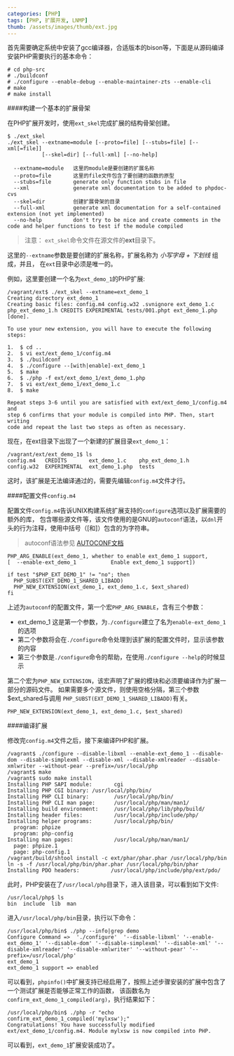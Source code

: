 ```yaml
---
categories: [PHP]
tags: [PHP, 扩展开发, LNMP]
thumb: /assets/images/thumb/ext.jpg
---
```


首先需要确定系统中安装了gcc编译器，合适版本的bison等，下面是从源码编译安装PHP需要执行的基本命令：


    # cd php-src
    # ./buildconf
    # ./configure --enable-debug --enable-maintainer-zts --enable-cli
    # make
    # make install


####构建一个基本的扩展骨架

在PHP扩展开发时，使用`ext_skel`完成扩展的结构骨架创建。


    $ ./ext_skel
    ./ext_skel --extname=module [--proto=file] [--stubs=file] [--xml[=file]]
               [--skel=dir] [--full-xml] [--no-help]

      --extname=module   这里的module是要创建的扩展名称
      --proto=file       这里的file文件包含了要创建的函数的原型
      --stubs=file       generate only function stubs in file
      --xml              generate xml documentation to be added to phpdoc-cvs
      --skel=dir         创建扩展骨架的目录
      --full-xml         generate xml documentation for a self-contained extension (not yet implemented)
      --no-help          don't try to be nice and create comments in the code and helper functions to test if the module compiled


> 注意： `ext_skel`命令文件在源文件的**ext**目录下。

这里的`--extname`参数是要创建的扩展名称，扩展名称为 *小写字母 + 下划线* 组成，并且，
在`ext`目录中必须是唯一的。

例如，这里要创建一个名为`ext_demo_1`的PHP扩展:


    /vagrant/ext$ ./ext_skel --extname=ext_demo_1
    Creating directory ext_demo_1
    Creating basic files: config.m4 config.w32 .svnignore ext_demo_1.c php_ext_demo_1.h CREDITS EXPERIMENTAL tests/001.phpt ext_demo_1.php [done].

    To use your new extension, you will have to execute the following steps:

    1.  $ cd ..
    2.  $ vi ext/ext_demo_1/config.m4
    3.  $ ./buildconf
    4.  $ ./configure --[with|enable]-ext_demo_1
    5.  $ make
    6.  $ ./php -f ext/ext_demo_1/ext_demo_1.php
    7.  $ vi ext/ext_demo_1/ext_demo_1.c
    8.  $ make

    Repeat steps 3-6 until you are satisfied with ext/ext_demo_1/config.m4 and
    step 6 confirms that your module is compiled into PHP. Then, start writing
    code and repeat the last two steps as often as necessary.


现在，在ext目录下出现了一个新建的扩展目录`ext_demo_1`：

    /vagrant/ext/ext_demo_1$ ls
    config.m4   CREDITS       ext_demo_1.c    php_ext_demo_1.h
    config.w32  EXPERIMENTAL  ext_demo_1.php  tests


这时，该扩展是无法编译通过的，需要先编辑`config.m4`文件才行。

####配置文件`config.m4`

配置文件`config.m4`告诉UNIX构建系统扩展支持的`configure`选项以及扩展需要的额外的库，
包含哪些源文件等，该文件使用的是GNU的`autoconf`语法，以`dnl`开头的行为注释，使用中括号（[和]）包含的为字符串。

> autoconf语法参见 [AUTOCONF文档](http://www.gnu.org/software/autoconf/manual/)


    PHP_ARG_ENABLE(ext_demo_1, whether to enable ext_demo_1 support,
    [  --enable-ext_demo_1           Enable ext_demo_1 support])

    if test "$PHP_EXT_DEMO_1" != "no"; then
      PHP_SUBST(EXT_DEMO_1_SHARED_LIBADD)
      PHP_NEW_EXTENSION(ext_demo_1, ext_demo_1.c, $ext_shared)
    fi


上述为`autoconf`的配置文件，第一个宏`PHP_ARG_ENABLE`，含有三个参数：

- ext_demo_1 这是第一个参数，为`./configure`建立了名为`enable-ext_demo_1`的选项
- 第二个参数将会在`./configure`命令处理到该扩展的配置文件时，显示该参数的内容
- 第三个参数是`./configure`命令的帮助，在使用`./configure --help`的时候显示

第二个宏为`PHP_NEW_EXTENSION`，该宏声明了扩展的模块和必须要编译作为扩展一部分的源码文件。
如果需要多个源文件，则使用空格分隔，第三个参数$ext_shared与调用
`PHP_SUBST(EXT_DEMO_1_SHARED_LIBADD)`有关。


	PHP_NEW_EXTENSION(ext_demo_1, ext_demo_1.c, $ext_shared)


####编译扩展

修改完`config.m4`文件之后，接下来编译PHP和扩展。


    /vagrant$ ./configure --disable-libxml --enable-ext_demo_1 --disable-dom --disable-simplexml --disable-xml --disable-xmlreader --disable-xmlwriter --without-pear --prefix=/usr/local/php
    /vagrant$ make
    /vagrant$ sudo make install
    Installing PHP SAPI module:       cgi
    Installing PHP CGI binary: /usr/local/php/bin/
    Installing PHP CLI binary:        /usr/local/php/bin/
    Installing PHP CLI man page:      /usr/local/php/man/man1/
    Installing build environment:     /usr/local/php/lib/php/build/
    Installing header files:          /usr/local/php/include/php/
    Installing helper programs:       /usr/local/php/bin/
      program: phpize
      program: php-config
    Installing man pages:             /usr/local/php/man/man1/
      page: phpize.1
      page: php-config.1
    /vagrant/build/shtool install -c ext/phar/phar.phar /usr/local/php/bin
    ln -s -f /usr/local/php/bin/phar.phar /usr/local/php/bin/phar
    Installing PDO headers:          /usr/local/php/include/php/ext/pdo/


此时，PHP安装在了`/usr/local/php`目录下，进入该目录，可以看到如下文件:


    /usr/local/php$ ls
    bin  include  lib  man

进入`/usr/local/php/bin`目录，执行以下命令：


    /usr/local/php/bin$ ./php --info|grep demo
    Configure Command =>  './configure'  '--disable-libxml' '--enable-ext_demo_1' '--disable-dom' '--disable-simplexml' '--disable-xml' '--disable-xmlreader' '--disable-xmlwriter' '--without-pear' '--prefix=/usr/local/php'
    ext_demo_1
    ext_demo_1 support => enabled


可以看到，`phpinfo()`中扩展支持已经启用了，按照上述步骤安装的扩展中包含了一个测试扩展是否能够正常工作的函数，
该函数名为`confirm_ext_demo_1_compiled(arg)`，执行结果如下：

    /usr/local/php/bin$ ./php -r "echo confirm_ext_demo_1_compiled('mylxsw');"
    Congratulations! You have successfully modified ext/ext_demo_1/config.m4. Module mylxsw is now compiled into PHP.

可以看到，`ext_demo_1`扩展安装成功了。
